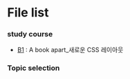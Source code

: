 # File list

### study course
* [B1](https://github.com/TaekGeunLee/study_frontEnd/tree/master/B1) : A book apart_새로운 CSS 레이아웃


### Topic selection

